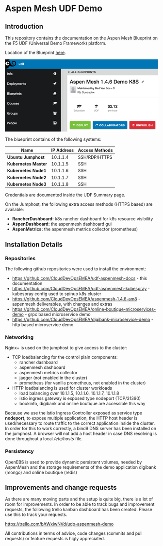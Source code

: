 # Aspen Mesh UDF Demo

## Introduction

This repository contains the documentation on the Aspen Mesh Blueprint on the F5 UDF (Universal Demo Framework) platform.

Location of the Blueprint [here](https://udf.f5.com/b/7bce8f87-6b97-46b4-a2f2-d398acb4e6fa).

![AWS Demo Setup Topology](./imgs/udf-blueprint.png)
<br />

The blueprint contains of the following systems:

| Name | IP Address | Access Methods |
|---|---|---|
| **Ubuntu Jumphost** | 10.1.1.4 | SSH/RDP/HTTPS |
| **Kubernetes Master** | 10.1.1.5 | SSH |
| **Kubernetes Node1** | 10.1.1.6 | SSH |
| **Kubernetes Node2** | 10.1.1.7 | SSH |
| **Kubernetes Node3** | 10.1.1.8 | SSH |


Credentials are documented inside the UDF Summary page.

On the Jumphost, the following extra access methods (HTTPS based) are available:

 - **RancherDashboard:** k8s rancher dashboard for k8s resource visibility
 - **AspenDashboard:** the aspenmesh dashboard gui
 - **AspenMetrics:** the aspenmesh metrics collector (prometheus)

## Installation Details

### Repositories

The following github repositories were used to install the environment:

 - https://github.com/CloudDevOpsEMEA/udf-aspenmesh-docs - this documentation
 - https://github.com/CloudDevOpsEMEA/udf-aspenmesh-kubespray - kubespray config used to spinup k8s cluster
 - https://github.com/CloudDevOpsEMEA/aspenmesh-1.4.6-am8 - aspenmesh deliverables, with changes and extras
 - https://github.com/CloudDevOpsEMEA/online-boutique-microservices-demo - grpc based microservice demo
 - https://github.com/CloudDevOpsEMEA/digibank-microservice-demo - http based microservice demo

### Networking

Nginx+ is used on the jumphost to give access to the cluster:

 - TCP loadbalancing for the control plain components:
   - rancher dashboard
   - aspenmesh dashboard
   - aspenmesh metrics collector
   - jaeger (not enabled in the cluster)
   - prometheus (for vanilla prometheus, not enabled in the cluster)
 - HTTP loadbalancing is used for cluster workloads
   - load balancing over 10.1.1.5, 10.1.1.6, 10.1.1.7, 10.1.1.8
   - istio ingress gateway is exposed type nodeport (TCP/31390)
   - bookinfo, digibank and online boutique are accessible this way

Because we use the Istio Ingress Controller exposed as service type **nodeport**, to expose multiple application, the HTTP host header is used/necessary to route traffic to the correct application inside the cluster. In order for this to work correctly, a bind9 DNS server has been installed on the jumphost. A browser will not add a host header in case DNS resolving is done throughout a local */etc/hosts* file.

### Persistency

OpenEBS is used to provide dynamic persistent volumes, needed by AspenMesh and the storage requirements of the demo application digibank (mongo) and online boutique (redis)

## Improvements and change requests

As there are many moving parts and the setup is quite big, there is a lot of room for improvements. In order to be able to track bugs and improvement requests, the following trello kanban dashboard has been created. Please use this to track your requests.

https://trello.com/b/tWxiwNVd/udp-aspenmesh-demo


All contributions in terms of advice, code changes (commits and pull requests) or feature requests is higly appreciated.
